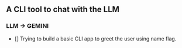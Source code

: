 ## A CLI tool to chat with the LLM

### LLM -> GEMINI

- [] Trying to build a basic CLI app to greet the user using name flag.
